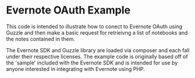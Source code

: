 # Evernote OAuth Example
This code is intended to illustrate how to conect to Evernote OAuth using Guzzle and then make a basic request for retrieivng a list of notebooks and the notes contained in them.

The Evernote SDK and Guzzle library are loaded via composer and each fall under their respective licenses.  The example code is originally based off of the 'sample' included with the Evernote SDK and is intended for use by anyone interested in integrating with Evernote using PHP.


